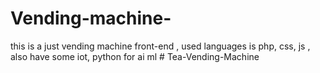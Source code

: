 # Vending-machine-
this is a just vending machine front-end , used languages is php, css, js , also have some iot, python for ai ml
#   T e a - V e n d i n g - M a c h i n e  
 